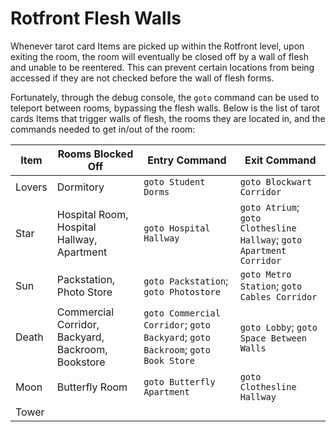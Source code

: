 # Rotfront Flesh Walls

Whenever tarot card Items are picked up within the Rotfront level, upon exiting the room, the room will eventually be closed off by a wall of flesh and unable to be reentered. This can prevent certain locations from being accessed if they are not checked before the wall of flesh forms.

Fortunately, through the debug console, the `goto` command can be used to teleport between rooms, bypassing the flesh walls. Below is the list of tarot cards Items that trigger walls of flesh, the rooms they are located in, and the commands needed to get in/out of the room:

| Item | Rooms Blocked Off | Entry Command | Exit Command |
| --- | --- | --- | --- |
| Lovers | Dormitory | `goto Student Dorms` | `goto Blockwart Corridor` |
| Star | Hospital Room, Hospital Hallway, Apartment | `goto Hospital Hallway` | `goto Atrium`; `goto Clothesline Hallway`; `goto Apartment Corridor` |
| Sun | Packstation, Photo Store | `goto Packstation`; `goto Photostore` | `goto Metro Station`; `goto Cables Corridor` |
| Death | Commercial Corridor, Backyard, Backroom, Bookstore | `goto Commercial Corridor`; `goto Backyard`; `goto Backroom`; `goto Book Store` | `goto Lobby`; `goto Space Between Walls` |
| Moon | Butterfly Room | `goto Butterfly Apartment` | `goto Clothesline Hallway` |
| Tower |  |  |  |
